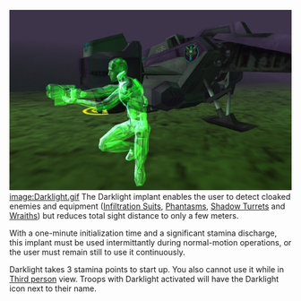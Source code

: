 ![](../images/Darklight.jpg "fig:Darklight.jpg")
[image:Darklight.gif](image:Darklight.md.gif) The Darklight
implant enables the user to detect cloaked enemies and equipment
([Infiltration Suits](../items/Infiltration_Suit.md),
[Phantasms](../vehicles/Phantasm.md), [Shadow
Turrets](../weapons/Shadow_Turret.md) and [Wraiths](../vehicles/Wraith.md)) but
reduces total sight distance to only a few meters.

With a one-minute initialization time and a significant stamina
discharge, this implant must be used intermittantly during normal-motion
operations, or the user must remain still to use it continuously.

Darklight takes 3 stamina points to start up. You also cannot use it
while in [Third person](../terminology/Third_person.md) view. Troops with
Darklight activated will have the Darklight icon next to their name.

<!--[Category:Implants](Category:Implants.md)-->
